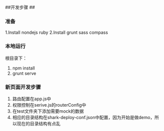 ##开发步骤 ##
### 准备 ###
1.Install nondejs ruby
2.Install grunt sass compass

### 本地运行 ###
根目录下：
1. npm install
2. grunt serve

### 新页面开发步骤 ###
1. 路由配置在app.js中
2. 权限控制在serive.js的routerConfig中
3. 在test文件夹下添加需要mock的数据
4. 相应的目录结构在shark-deploy-conf.json中配置，因为开始是做demo，所以现在的目录结构有点乱
